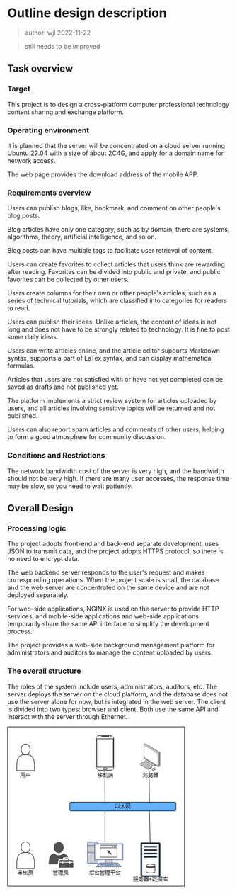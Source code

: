 # Outline design description 

> author: wjl 2022-11-22

> still needs to be improved

## Task overview

### Target

This project is to design a cross-platform computer professional technology content sharing and exchange platform.

### Operating environment

It is planned that the server will be concentrated on a cloud server running Ubuntu 22.04 with a size of about 2C4G, and apply for a domain name for network access.

The web page provides the download address of the mobile APP.

### Requirements overview

Users can publish blogs, like, bookmark, and comment on other people's blog posts.

Blog articles have only one category, such as by domain, there are systems, algorithms, theory, artificial intelligence, and so on.

Blog posts can have multiple tags to facilitate user retrieval of content.

Users can create favorites to collect articles that users think are rewarding after reading. Favorites can be divided into public and private, and public favorites can be collected by other users.

Users create columns for their own or other people's articles, such as a series of technical tutorials, which are classified into categories for readers to read.

Users can publish their ideas. Unlike articles, the content of ideas is not long and does not have to be strongly related to technology. It is fine to post some daily ideas.

Users can write articles online, and the article editor supports Markdown syntax, supports a part of LaTex syntax, and can display mathematical formulas.

Articles that users are not satisfied with or have not yet completed can be saved as drafts and not published yet.

The platform implements a strict review system for articles uploaded by users, and all articles involving sensitive topics will be returned and not published.

Users can also report spam articles and comments of other users, helping to form a good atmosphere for community discussion.

### Conditions and Restrictions

The network bandwidth cost of the server is very high, and the bandwidth should not be very high. If there are many user accesses, the response time may be slow, so you need to wait patiently.

## Overall Design

### Processing logic

The project adopts front-end and back-end separate development, uses JSON to transmit data, and the project adopts HTTPS protocol, so there is no need to encrypt data.

The web backend server responds to the user's request and makes corresponding operations. When the project scale is small, the database and the web server are concentrated on the same device and are not deployed separately.

For web-side applications, NGINX is used on the server to provide HTTP services, and mobile-side applications and web-side applications temporarily share the same API interface to simplify the development process.

The project provides a web-side background management platform for administrators and auditors to manage the content uploaded by users.

### The overall structure

The roles of the system include users, administrators, auditors, etc. The server deploys the server on the cloud platform, and the database does not use the server alone for now, but is integrated in the web server. The client is divided into two types: browser and client. Both use the same API and interact with the server through Ethernet.

![System Structure Diagram](./img/system-structure-diagram.png)
